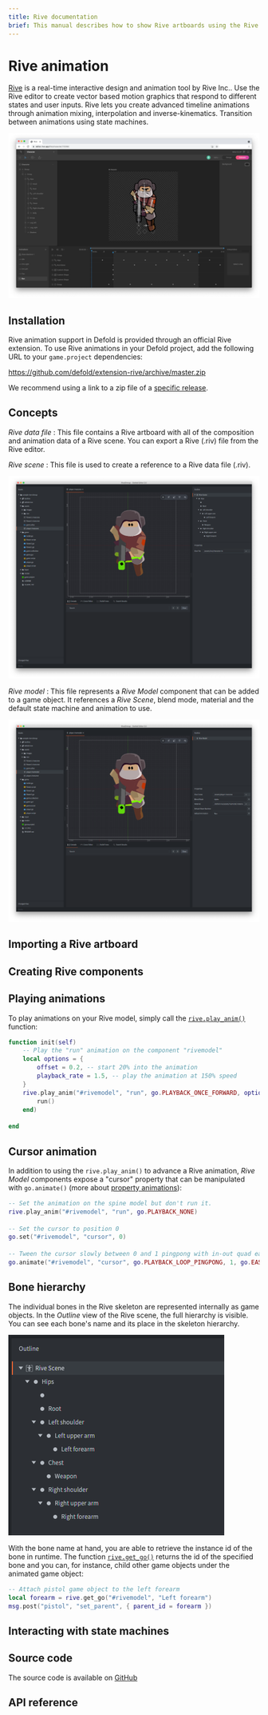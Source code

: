 ```yaml
---
title: Rive documentation
brief: This manual describes how to show Rive artboards using the Rive extension.
---
```


# Rive animation
[Rive](https://rive.app/) is a real-time interactive design and animation tool by Rive Inc.. Use the Rive editor to create vector based motion graphics that respond to different states and user inputs. Rive lets you create advanced timeline animations through animation mixing, interpolation and inverse-kinematics. Transition between animations using state machines.

![Rive editor](rive-editor.png)

## Installation
Rive animation support in Defold is provided through an official Rive extension. To use Rive animations in your Defold project, add the following URL to your `game.project` dependencies:

https://github.com/defold/extension-rive/archive/master.zip

We recommend using a link to a zip file of a [specific release](https://github.com/defold/extension-rive/releases).


## Concepts

*Rive data file*
: This file contains a Rive artboard with all of the composition and animation data of a Rive scene. You can export a Rive (.riv) file from the Rive editor.

*Rive scene*
: This file is used to create a reference to a Rive data file (.riv).

![Rive scene](rive-scene.png)

*Rive model*
: This file represents a *Rive Model* component that can be added to a game object. It references a *Rive Scene*, blend mode, material and the default state machine and animation to use.

![Rive model component](rive-model.png)


## Importing a Rive artboard



## Creating Rive components


## Playing animations
To play animations on your Rive model, simply call the [`rive.play_anim()`](/ref/rive#rive.play_anim) function:

```lua
function init(self)
	-- Play the "run" animation on the component "rivemodel"
	local options = {
		offset = 0.2, -- start 20% into the animation
		playback_rate = 1.5, -- play the animation at 150% speed
	}
	rive.play_anim("#rivemodel", "run", go.PLAYBACK_ONCE_FORWARD, options, function(self, message_id, message, sender)
		run()
	end)

end
```


## Cursor animation
In addition to using the `rive.play_anim()` to advance a Rive animation, *Rive Model* components expose a "cursor" property that can be manipulated with `go.animate()` (more about [property animations](/manuals/property-animation)):

```lua
-- Set the animation on the spine model but don't run it.
rive.play_anim("#rivemodel", "run", go.PLAYBACK_NONE)

-- Set the cursor to position 0
go.set("#rivemodel", "cursor", 0)

-- Tween the cursor slowly between 0 and 1 pingpong with in-out quad easing.
go.animate("#rivemodel", "cursor", go.PLAYBACK_LOOP_PINGPONG, 1, go.EASING_INOUTQUAD, 6)
```


## Bone hierarchy
The individual bones in the Rive skeleton are represented internally as game objects. In the *Outline* view of the Rive scene, the full hierarchy is visible. You can see each bone's name and its place in the skeleton hierarchy.

![Rive model hierarchy](rive-bones.png)

With the bone name at hand, you are able to retrieve the instance id of the bone in runtime. The function [`rive.get_go()`](/ref/rive#rive.get_go) returns the id of the specified bone and you can, for instance, child other game objects under the animated game object:

```lua
-- Attach pistol game object to the left forearm
local forearm = rive.get_go("#rivemodel", "Left forearm")
msg.post("pistol", "set_parent", { parent_id = forearm })
```


## Interacting with state machines


## Source code

The source code is available on [GitHub](https://github.com/defold/extension-rive)


## API reference
